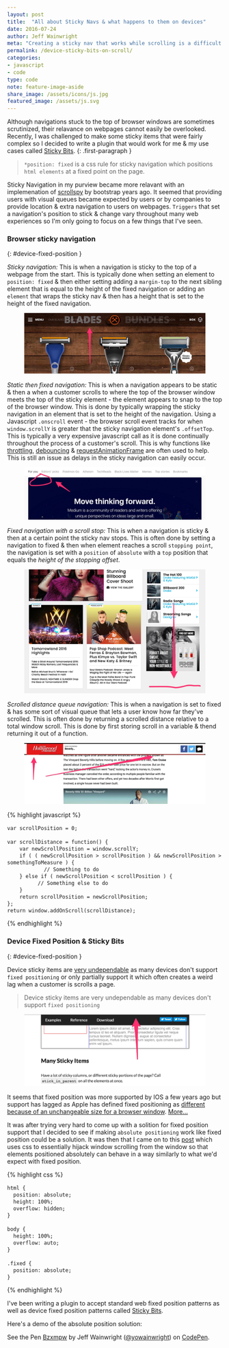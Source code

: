 ```yaml
---
layout: post
title:  "All about Sticky Navs & what happens to them on devices"
date: 2016-07-24
author: Jeff Wainwright
meta: "Creating a sticky nav that works while scrolling is a difficult issue that must be solved, many sites navigations are set to fixed position"
permalink: /device-sticky-bits-on-scroll/
categories:
- javascript
- code
type: code
note: feature-image-aside
share_image: /assets/icons/js.jpg
featured_image: /assets/js.svg
---
```


Although navigations stuck to the top of browser windows are sometimes scrutinized, their relavance on webpages cannot easily be overlooked. Recently, I was challenged to make some sticky items that were fairly complex so I decided to write a plugin that would work for me & my use cases called [Sticky Bits](https://github.com/yowainwright/sticky-bits).
{: .first-paragraph }

> `*position: fixed` is a css rule for sticky navigation which positions `html elements` at a fixed point on the page.

Sticky Navigation in my purview became more relavant with an implemenation of [scrollspy](http://v4-alpha.getbootstrap.com/components/scrollspy/) by bootstrap years ago. It seemed that providing users with visual queues became expected by users or by companies to provide location & extra navigation to users on webpages. `Triggers` that set a navigation's position to stick & change vary throughout many web experiences so I'm only going to focus on a few things that I've seen.

### Browser sticky navigation
{: #device-fixed-position }

*Sticky navigation:* This is when a navigation is sticky to the top of a webpage from the start. This is typically done when setting an element to `position: fixed` & then either setting adding a `margin-top` to the next sibling element that is equal to the height of the fixed navigation or adding an `element` that wraps the sticky nav & then has a height that is set to the height of the fixed navigation.

<figure>
	<a href="https://www.dollarshaveclub.com/blades">
	<img src="/assets/device-scrolling/dsc-fixed-nav.jpg" alt="Sticky navigation" />
	</a>
</figure>

*Static then fixed navigation:* This is when a navigation appears to be static & then a when a customer scrolls to where the top of the browser window meets the top of the sticky element - the element appears to snap to the top of the browser window. This is done by typically  wrapping the sticky navigation in an element that is set to the height of the navigation. Using a Javascript `.onscroll` event - the browser scroll event tracks for when `window.scrollY` is greater that the sticky navigation element's `.offsetTop`. This is typically a very expensive javascript call as it is done continually throughout the process of a customer's scroll. This is why functions like [throttling](https://remysharp.com/2010/07/21/throttling-function-calls), [debouncing](https://davidwalsh.name/javascript-debounce-function) & [requestAnimationFrame](https://developer.mozilla.org/en-US/docs/Web/API/window/requestAnimationFrame) are often used to help. This is still an issue as delays in the sticky navigation can easily occur.

<figure>
	<a href="https://medium.com/">
	<img src="/assets/device-scrolling/medium.jpg" alt="Static then fixed navigation" />
	</a>
</figure>

*Fixed navigation with a scroll stop:* This is when a navigation is sticky & then at a certain point the sticky nav stops. This is often done by setting a navigation to fixed & then when element reaches a scroll `stopping point`, the navigation is set with a `position` of `absolute` with a `top` position that equals the _height of the stopping offset_.

<figure>
<a href="http://www.billboard.com/">
	<img src="/assets/device-scrolling/billboard.jpg" alt="Fixed navigation with a scroll stop" />
	</a>
</figure>

*Scrolled distance queue navigation:* This is when a navigation is set to fixed & has some sort of visual queue that lets a user know how far they've scrolled. This is often done by returning a scrolled distance relative to a total window scroll. This is done by first storing scroll in a variable & thend returning it out of a function.

<figure>
	<a href="http://www.hollywoodreporter.com/features/beverly-hills-1-billion-vineyard-819299">
	<img src="/assets/device-scrolling/thr.jpg" alt="Scrolled distance queue navigation" />
	</a>
</figure> 

{% highlight javascript %}

	var scrollPosition = 0;

	var scrollDistance = function() {
		var newScrollPosition = window.scrollY;
		if ( ( newScrollPosition > scrollPosition ) && newScrollPosition > somethingToMeasure ) {
		    	// Something to do
		} else if ( newScrollPosition < scrollPosition ) {
		      // Something else to do
		} 
		return scrollPosition = newScrollPosition;
	};
	return window.addOnScroll(scrollDistance);

{% endhighlight %}

### Device Fixed Position & Sticky Bits
{: #device-fixed-position }

Device sticky items are [very undependable](http://bradfrost.com/blog/mobile/fixed-position/) as many devices don't support `fixed positioning` or only partially support it which often creates a weird lag when a customer is scrolls a page. 

> Device sticky items are very undependable as many devices don't support `fixed positioning`

<figure>
	<a href="http://leafo.net/sticky-kit/">
	<img src="/assets/device-scrolling/leafo.jpg" alt="Device sticky items" />
	</a>
</figure> 

It seems that fixed position was more supported by IOS a few years ago but support has lagged as Apple has defined fixed positioning as [different because of an unchangeable size for a browser window](https://developer.apple.com/library/ios/technotes/tn2010/tn2262/_index.html#//apple_ref/doc/uid/DTS40009577-CH1-SAFARI_ON_IPAD_READINESS_CHECKLIST-4__MODIFY_CODE_THAT_RELIES_ON_CSS_FIXED_POSITIONING). [More...](https://developer.apple.com/library/ios/documentation/AppleApplications/Reference/SafariWebContent/AdjustingtheTextSize/AdjustingtheTextSize.html)

It was after trying very hard to come up with a solition for fixed position support that I decided to see if making `absolute positioning` work like fixed position could be a solution. It was then that I came on to this [post](https://coderwall.com/p/8rz_7g/how-to-emulate-position-fixed-using-absolute-positioning) which uses css to essentially hijack window scrolling from the window so that elements positioned absolutely can behave in a way similarly to what we'd expect with fixed position. 

{% highlight css %}

	html {
	  position: absolute;
	  height: 100%;
	  overflow: hidden;
	}

	body {
	  height: 100%;
	  overflow: auto;
	}

	.fixed {
	  position: absolute;
	}

{% endhighlight %}

I've been writing a plugin to accept standard web fixed position patterns as well as device fixed position patterns called [Sticky Bits](https://github.com/yowainwright/sticky-bits). 

Here's a demo of the absolute position solution:

<p data-height="265" data-theme-id="0" data-slug-hash="Bzxmpw" data-default-tab="js,result" data-user="yowainwright" data-embed-version="2" class="codepen">See the Pen <a href="http://codepen.io/yowainwright/pen/Bzxmpw/">Bzxmpw</a> by Jeff Wainwright (<a href="http://codepen.io/yowainwright">@yowainwright</a>) on <a href="http://codepen.io">CodePen</a>.</p>
<script async src="//assets.codepen.io/assets/embed/ei.js"></script>







